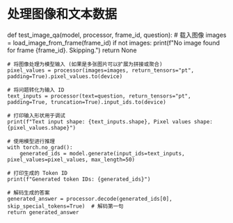 # 处理图像和文本数据
def test_image_qa(model, processor, frame_id, question):
    # 载入图像
    images = load_image_from_frame(frame_id)
    if not images:
        print(f"No image found for frame {frame_id}. Skipping.")
        return None

    # 将图像处理为模型输入 (如果是多张图片可以扩展为拼接或聚合)
    pixel_values = processor(images=images, return_tensors="pt", padding=True).pixel_values.to(device)

    # 将问题转化为输入 ID
    text_inputs = processor(text=question, return_tensors="pt", padding=True, truncation=True).input_ids.to(device)

    # 打印输入形状用于调试
    print(f"Text input shape: {text_inputs.shape}, Pixel values shape: {pixel_values.shape}")

    # 使用模型进行推理
    with torch.no_grad():
        generated_ids = model.generate(input_ids=text_inputs, pixel_values=pixel_values, max_length=50)

    # 打印生成的 Token ID
    print(f"Generated token IDs: {generated_ids}")

    # 解码生成的答案
    generated_answer = processor.decode(generated_ids[0], skip_special_tokens=True)  # 解码第一句
    return generated_answer
